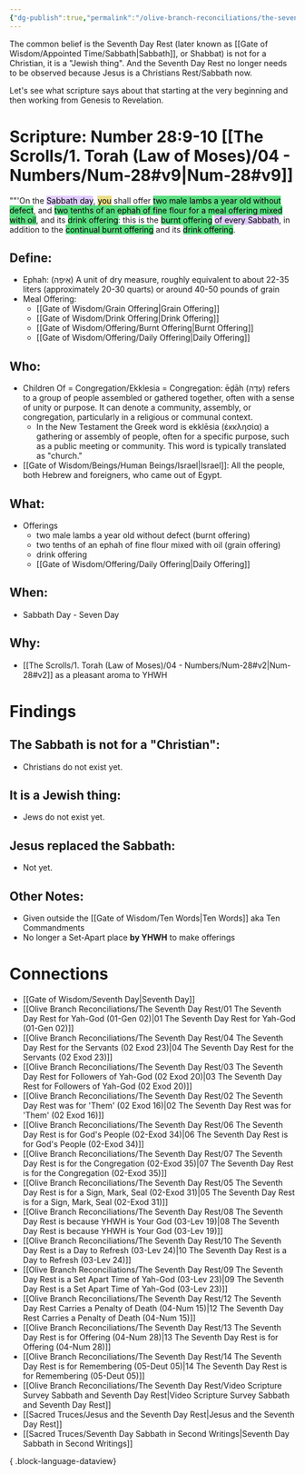 ```yaml
---
{"dg-publish":true,"permalink":"/olive-branch-reconciliations/the-seventh-day-rest/13-the-seventh-day-rest-is-for-offering-04-num-28/","tags":["#OliveBranch","#Sabbath","SeventhDayRest"]}
---
```


The common belief is the Seventh Day Rest (later known as [[Gate of Wisdom/Appointed Time/Sabbath\|Sabbath]], or Shabbat) is not for a Christian, it is a "Jewish thing". And the Seventh Day Rest no longer needs to be observed because Jesus is a Christians Rest/Sabbath now. 

Let's see what scripture says about that starting at the very beginning and then working from Genesis to Revelation. 
# Scripture: Number 28:9-10 [[The Scrolls/1. Torah (Law of Moses)/04 - Numbers/Num-28#v9\|Num-28#v9]]

""'On the <mark style="background: #D2B3FFA6;">Sabbath day</mark>, <mark style="background: #E0CC4BA6;">you</mark> shall offer <mark style="background: #04CD3EA6;">two male lambs a year old without defect</mark>, and <mark style="background: #04CD3EA6;">two tenths of an ephah of fine flour for a meal offering mixed with oil</mark>, and its <mark style="background: #04CD3EA6;">drink offering</mark>: this is the <mark style="background: #04CD3EA6;">burnt offering</mark> <mark style="background: #D2B3FFA6;">of every Sabbath</mark>, in addition to the <mark style="background: #04CD3EA6;">continual burnt offering</mark> and its <mark style="background: #04CD3EA6;">drink offering</mark>. 

## **Define**: 
- Ephah: (אֵיפָה) A unit of dry measure, roughly equivalent to about 22-35 liters (approximately 20-30 quarts) or around 40-50 pounds of grain
- Meal Offering: 
	- [[Gate of Wisdom/Grain Offering\|Grain Offering]]
	- [[Gate of Wisdom/Drink Offering\|Drink Offering]]
	- [[Gate of Wisdom/Offering/Burnt Offering\|Burnt Offering]]
	- [[Gate of Wisdom/Offering/Daily Offering\|Daily Offering]]
## **Who**:
-  Children Of = Congregation/Ekklesia = Congregation: ēḏāh (עֵדָה) refers to a group of people assembled or gathered together, often with a sense of unity or purpose. It can denote a community, assembly, or congregation, particularly in a religious or communal context.
	- In the New Testament the Greek word is ekklēsia (ἐκκλησία) a gathering or assembly of people, often for a specific purpose, such as a public meeting or community. This word is typically translated as "church."
- [[Gate of Wisdom/Beings/Human Beings/Israel\|Israel]]: All the people, both Hebrew and foreigners, who came out of Egypt.

## **What**: 
- Offerings
	- two male lambs a year old without defect (burnt offering)
	- two tenths of an ephah of fine flour mixed with oil (grain offering)
	- drink offering
	- [[Gate of Wisdom/Offering/Daily Offering\|Daily Offering]]
## **When**:
- Sabbath Day - Seven Day

## **Why**: 
- [[The Scrolls/1. Torah (Law of Moses)/04 - Numbers/Num-28#v2\|Num-28#v2]] as a pleasant aroma to YHWH

# Findings

## The Sabbath is not for a "Christian":
- Christians do not exist yet.
## It is a Jewish thing: 
-  Jews do not exist yet.
## Jesus replaced the Sabbath:
- Not yet.

## Other Notes:
- Given outside the [[Gate of Wisdom/Ten Words\|Ten Words]] aka Ten Commandments
- No longer a Set-Apart place **by YHWH** to make offerings

# Connections


- [[Gate of Wisdom/Seventh Day\|Seventh Day]]
- [[Olive Branch Reconciliations/The Seventh Day Rest/01 The Seventh Day Rest for Yah-God (01-Gen 02)\|01 The Seventh Day Rest for Yah-God (01-Gen 02)]]
- [[Olive Branch Reconciliations/The Seventh Day Rest/04 The Seventh Day Rest for the Servants (02 Exod 23)\|04 The Seventh Day Rest for the Servants (02 Exod 23)]]
- [[Olive Branch Reconciliations/The Seventh Day Rest/03 The Seventh Day Rest for Followers of Yah-God (02 Exod 20)\|03 The Seventh Day Rest for Followers of Yah-God (02 Exod 20)]]
- [[Olive Branch Reconciliations/The Seventh Day Rest/02 The Seventh Day Rest was for 'Them' (02 Exod 16)\|02 The Seventh Day Rest was for 'Them' (02 Exod 16)]]
- [[Olive Branch Reconciliations/The Seventh Day Rest/06 The Seventh Day Rest is for God's People (02-Exod 34)\|06 The Seventh Day Rest is for God's People (02-Exod 34)]]
- [[Olive Branch Reconciliations/The Seventh Day Rest/07 The Seventh Day Rest is for the Congregation (02-Exod 35)\|07 The Seventh Day Rest is for the Congregation (02-Exod 35)]]
- [[Olive Branch Reconciliations/The Seventh Day Rest/05 The Seventh Day Rest is for a Sign, Mark, Seal (02-Exod 31)\|05 The Seventh Day Rest is for a Sign, Mark, Seal (02-Exod 31)]]
- [[Olive Branch Reconciliations/The Seventh Day Rest/08 The Seventh Day Rest is because YHWH is Your God (03-Lev 19)\|08 The Seventh Day Rest is because YHWH is Your God (03-Lev 19)]]
- [[Olive Branch Reconciliations/The Seventh Day Rest/10 The Seventh Day Rest is a Day to Refresh (03-Lev 24)\|10 The Seventh Day Rest is a Day to Refresh (03-Lev 24)]]
- [[Olive Branch Reconciliations/The Seventh Day Rest/09 The Seventh Day Rest is a Set Apart Time of Yah-God (03-Lev 23)\|09 The Seventh Day Rest is a Set Apart Time of Yah-God (03-Lev 23)]]
- [[Olive Branch Reconciliations/The Seventh Day Rest/12 The Seventh Day Rest Carries a Penalty of Death (04-Num 15)\|12 The Seventh Day Rest Carries a Penalty of Death (04-Num 15)]]
- [[Olive Branch Reconciliations/The Seventh Day Rest/13 The Seventh Day Rest is for Offering (04-Num 28)\|13 The Seventh Day Rest is for Offering (04-Num 28)]]
- [[Olive Branch Reconciliations/The Seventh Day Rest/14 The Seventh Day Rest is for Remembering (05-Deut 05)\|14 The Seventh Day Rest is for Remembering (05-Deut 05)]]
- [[Olive Branch Reconciliations/The Seventh Day Rest/Video Scripture Survey Sabbath and Seventh Day Rest\|Video Scripture Survey Sabbath and Seventh Day Rest]]
- [[Sacred Truces/Jesus and the Seventh Day Rest\|Jesus and the Seventh Day Rest]]
- [[Sacred Truces/Seventh Day Sabbath in Second Writings\|Seventh Day Sabbath in Second Writings]]

{ .block-language-dataview}

